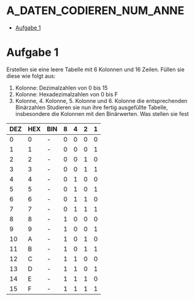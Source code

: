 # A_DATEN_CODIEREN_NUM_ANNE

- [Aufgabe 1](https://github.com/CameronMeile/M114/tree/main/19_02%20-%20Week%201#aufgabe-1)

# Aufgabe 1
Erstellen sie eine leere Tabelle mit 6 Kolonnen und 16 Zeilen. Füllen sie diese wie 
folgt aus:
1. Kolonne: Dezimalzahlen von 0 bis 15
2. Kolonne: Hexadezimalzahlen von 0 bis F
3. Kolonne, 4. Kolonne, 5. Kolonne und 6. Kolonne die entsprechenden Binärzahlen
Studieren sie nun ihre fertig ausgefüllte Tabelle, insbesondere die Kolonnen mit den 
Binärwerten. Was stellen sie fest

| DEZ | HEX | BIN | 8 | 4 | 2 | 1 |
| ------------- | ------------- | ------------- | ------------- | ------------- | ------------- | ------------- |
| 0 | 0 | - | 0 | 0 | 0 | 0 |
| 1 | 1 | - | 0 | 0 | 0 | 1 |
| 2 | 2 | - | 0 | 0 | 1 | 0 |
| 3 | 3 | - | 0 | 0 | 1 | 1 |
| 4 | 4 | - | 0 | 1 | 0 | 0 |
| 5 | 5 | - | 0 | 1 | 0 | 1 |
| 6 | 6 | - | 0 | 1 | 1 | 0 |
| 7 | 7 | - | 0 | 1 | 1 | 1 |
| 8 | 8 | - | 1 | 0 | 0 | 0 |
| 9 | 9 | - | 1 | 0 | 0 | 1 |
| 10 | A | - | 1 | 0 | 1 | 0 |
| 11 | B | - | 1 | 0 | 1 | 1 |
| 12 | C | - | 1 | 1 | 0 | 0 |
| 13 | D | - | 1 | 1 | 0 | 1 |
| 14 | E | - | 1 | 1 | 1 | 0 |
| 15 | F | - | 1 | 1 | 1 | 1 |